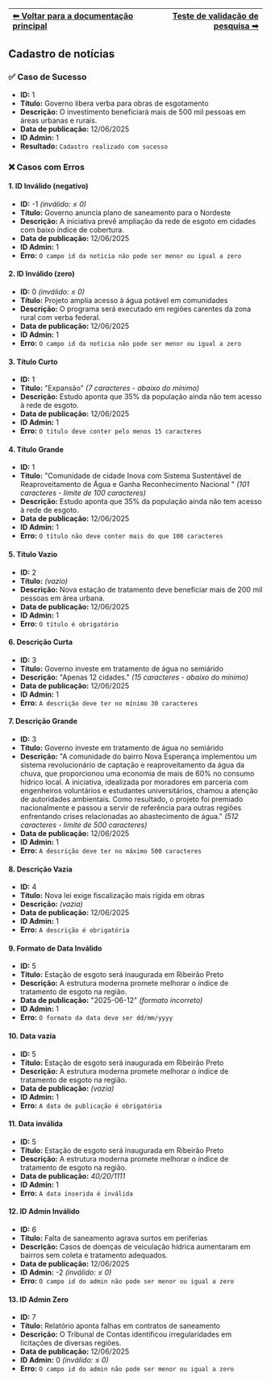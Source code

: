 | [⬅ Voltar para a documentação principal](https://github.com/MathGueff/saneasp-documentation/tree/tecnicas-de-programacao-II) | [Teste de validação de pesquisa ➡](https://github.com/MathGueff/saneasp-documentation/tree/tecnicas-de-programacao-II/testes-validacao/pesquisa/README.md) |
|:--|--:|

## Cadastro de notícias

### ✅ Caso de Sucesso
- **ID:** 1  
- **Título:** Governo libera verba para obras de esgotamento  
- **Descrição:** O investimento beneficiará mais de 500 mil pessoas em áreas urbanas e rurais.  
- **Data de publicação:** 12/06/2025  
- **ID Admin:** 1  
- **Resultado:** `Cadastro realizado com sucesso`  

### ❌ Casos com Erros

#### 1. ID Inválido (negativo)
- **ID:** -1 *(inválido: ≤ 0)*  
- **Título:** Governo anuncia plano de saneamento para o Nordeste  
- **Descrição:** A iniciativa prevê ampliação da rede de esgoto em cidades com baixo índice de cobertura.  
- **Data de publicação:** 12/06/2025  
- **ID Admin:** 1  
- **Erro:** `O campo id da noticia não pode ser menor ou igual a zero`  

#### 2. ID Inválido (zero)
- **ID:** 0 *(inválido: ≤ 0)*  
- **Título:** Projeto amplia acesso à água potável em comunidades  
- **Descrição:** O programa será executado em regiões carentes da zona rural com verba federal.  
- **Data de publicação:** 12/06/2025  
- **ID Admin:** 1  
- **Erro:** `O campo id da noticia não pode ser menor ou igual a zero`  

#### 3. Título Curto
- **ID:** 1  
- **Título:** "Expansão" *(7 caracteres - abaixo do mínimo)*  
- **Descrição:** Estudo aponta que 35% da população ainda não tem acesso à rede de esgoto.  
- **Data de publicação:** 12/06/2025  
- **ID Admin:** 1  
- **Erro:** `O título deve conter pelo menos 15 caracteres`

#### 4. Título Grande
- **ID:** 1  
- **Título:** "Comunidade de cidade Inova com Sistema Sustentável de Reaproveitamento de Água e Ganha Reconhecimento Nacional " *(101 caracteres - limite de 100 caracteres)*  
- **Descrição:** Estudo aponta que 35% da população ainda não tem acesso à rede de esgoto.  
- **Data de publicação:** 12/06/2025  
- **ID Admin:** 1  
- **Erro:** `O título não deve conter mais do que 100 caracteres`

#### 5. Título Vazio
- **ID:** 2  
- **Título:** *(vazio)*  
- **Descrição:** Nova estação de tratamento deve beneficiar mais de 200 mil pessoas em área urbana.  
- **Data de publicação:** 12/06/2025  
- **ID Admin:** 1  
- **Erro:** `O título é obrigatório`  

#### 6. Descrição Curta
- **ID:** 3  
- **Título:** Governo investe em tratamento de água no semiárido  
- **Descrição:** "Apenas 12 cidades." *(15 caracteres - abaixo do mínimo)* 
- **Data de publicação:** 12/06/2025  
- **ID Admin:** 1   
- **Erro:** `A descrição deve ter no mínimo 30 caracteres`  

#### 7. Descrição Grande
- **ID:** 3  
- **Título:** Governo investe em tratamento de água no semiárido  
- **Descrição:** "A comunidade do bairro Nova Esperança implementou um sistema revolucionário de captação e reaproveitamento da água da chuva, que proporcionou uma economia de mais de 60% no consumo hídrico local. A iniciativa, idealizada por moradores em parceria com engenheiros voluntários e estudantes universitários, chamou a atenção de autoridades ambientais. Como resultado, o projeto foi premiado nacionalmente e passou a servir de referência para outras regiões enfrentando crises relacionadas ao abastecimento de água." *(512 caracteres - limite de 500 caracteres)* 
- **Data de publicação:** 12/06/2025  
- **ID Admin:** 1   
- **Erro:** `A descrição deve ter no máximo 500 caracteres`

#### 8. Descrição Vazia
- **ID:** 4  
- **Título:** Nova lei exige fiscalização mais rígida em obras  
- **Descrição:** *(vazia)*  
- **Data de publicação:** 12/06/2025  
- **ID Admin:** 1  
- **Erro:** `A descrição é obrigatória`  

#### 9. Formato de Data Inválido
- **ID:** 5  
- **Título:** Estação de esgoto será inaugurada em Ribeirão Preto  
- **Descrição:** A estrutura moderna promete melhorar o índice de tratamento de esgoto na região.  
- **Data de publicação:** "2025-06-12" *(formato incorreto)*  
- **ID Admin:** 1  
- **Erro:** `O formato da data deve ser dd/mm/yyyy`  

#### 10. Data vazia
- **ID:** 5  
- **Título:** Estação de esgoto será inaugurada em Ribeirão Preto  
- **Descrição:** A estrutura moderna promete melhorar o índice de tratamento de esgoto na região.  
- **Data de publicação:** *(vazia)*  
- **ID Admin:** 1  
- **Erro:** `A data de publicação é obrigatória`

#### 11. Data inválida
- **ID:** 5  
- **Título:** Estação de esgoto será inaugurada em Ribeirão Preto  
- **Descrição:** A estrutura moderna promete melhorar o índice de tratamento de esgoto na região.  
- **Data de publicação:** *40/20/1111*  
- **ID Admin:** 1  
- **Erro:** `A data inserida é inválida`  

#### 12. ID Admin Inválido
- **ID:** 6  
- **Título:** Falta de saneamento agrava surtos em periferias  
- **Descrição:** Casos de doenças de veiculação hídrica aumentaram em bairros sem coleta e tratamento adequados.  
- **Data de publicação:** 12/06/2025  
- **ID Admin:** -2 *(inválido: ≤ 0)*  
- **Erro:** `O campo id do admin não pode ser menor ou igual a zero`  

#### 13. ID Admin Zero
- **ID:** 7  
- **Título:** Relatório aponta falhas em contratos de saneamento  
- **Descrição:** O Tribunal de Contas identificou irregularidades em licitações de diversas regiões.  
- **Data de publicação:** 12/06/2025  
- **ID Admin:** 0 *(inválido: ≤ 0)*  
- **Erro:** `O campo id do admin não pode ser menor ou igual a zero`
